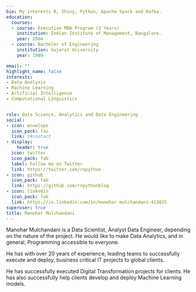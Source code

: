 ```yaml
---
bio: My interests R, Shiny, Python, Apache Spark and Kafka.
education:
  courses:
  - course: Executive MBA Program (3 Years)
    institution: Indian Institute of Management, Bangalore.
    year: 2004
  - course: Bachelor of Engineering
    institution: Gujarat University
    year: 1989

email: ""
highlight_name: false
interests:
- Data Analysis
- Machine Learning
- Artificial Intelligence
- Computational Linguistics


role: Data Science, Analytics and Data Engineering
social:
- icon: envelope
  icon_pack: fas
  link: /#contact
- display:
    header: true
  icon: twitter
  icon_pack: fab
  label: Follow me on Twitter
  link: https://twitter.com/rnpython
- icon: github
  icon_pack: fab
  link: https://github.com/rnpythonblog
- icon: linkedin
  icon_pack: fab
  link: https://in.linkedin.com/in/manohar-mulchandani-413825
superuser: true
title: Manohar Mulchandani
---
```


Manohar Mulchandani is a Data Scientist, Analyst Data Engineer, depending on the nature of the project. He would like to make Data Analytics, and in general, Programming accessible to everyone.

He has with over 20 years of experience, leading teams to successfully execute and deploy, business critical IT projects to global clients.

He has successfully executed Digital Transformation projects for clients. He has also successfully help clients develop and deploy Machine Learning models.

